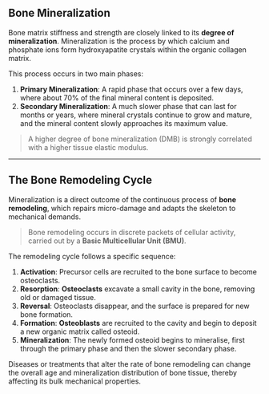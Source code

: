 ## Bone Mineralization
Bone matrix stiffness and strength are closely linked to its **degree of mineralization**. Mineralization is the process by which calcium and phosphate ions form hydroxyapatite crystals within the organic collagen matrix.

This process occurs in two main phases:
1.  **Primary Mineralization**: A rapid phase that occurs over a few days, where about 70% of the final mineral content is deposited.
2.  **Secondary Mineralization**: A much slower phase that can last for months or years, where mineral crystals continue to grow and mature, and the mineral content slowly approaches its maximum value.

> A higher degree of bone mineralization (DMB) is strongly correlated with a higher tissue elastic modulus.

---

## The Bone Remodeling Cycle
Mineralization is a direct outcome of the continuous process of **bone remodeling**, which repairs micro-damage and adapts the skeleton to mechanical demands.

> Bone remodeling occurs in discrete packets of cellular activity, carried out by a **Basic Multicellular Unit (BMU)**.

The remodeling cycle follows a specific sequence:
1.  **Activation**: Precursor cells are recruited to the bone surface to become osteoclasts.
2.  **Resorption**: **Osteoclasts** excavate a small cavity in the bone, removing old or damaged tissue.
3.  **Reversal**: Osteoclasts disappear, and the surface is prepared for new bone formation.
4.  **Formation**: **Osteoblasts** are recruited to the cavity and begin to deposit a new organic matrix called osteoid.
5.  **Mineralization**: The newly formed osteoid begins to mineralise, first through the primary phase and then the slower secondary phase.

Diseases or treatments that alter the rate of bone remodeling can change the overall age and mineralization distribution of bone tissue, thereby affecting its bulk mechanical properties.